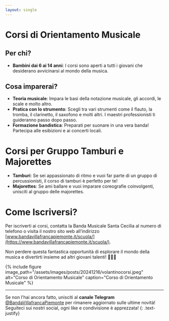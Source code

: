 ```yaml
---
layout: single
---
```

# Corsi di Orientamento Musicale

## Per chi?
- **Bambini dai 6 ai 14 anni**: I corsi sono aperti a tutti i giovani che desiderano avvicinarsi al mondo della musica.

## Cosa imparerai?
- **Teoria musicale**: Impara le basi della notazione musicale, gli accordi, le scale e molto altro.
- **Pratica con lo strumento**: Scegli tra vari strumenti come il flauto, la tromba, il clarinetto, il saxofono e molti altri. I maestri professionisti ti guideranno passo dopo passo.
- **Formazione bandistica**: Preparati per suonare in una vera banda! Partecipa alle esibizioni e ai concerti locali.

# Corsi per Gruppo Tamburi e Majorettes
- **Tamburi**: Se sei appassionato di ritmo e vuoi far parte di un gruppo di percussionisti, il corso di tamburi è perfetto per te!
- **Majorettes**: Se ami ballare e vuoi imparare coreografie coinvolgenti, unisciti al gruppo delle majorettes. 

# Come Iscriversi?
Per iscriverti ai corsi, contatta la Banda Musicale Santa Cecilia al numero di telefono [](tel://3339548866) o visita il nostro sito web all’indirizzo [www.bandavillafrancapiemonte.it/scuola/](https://www.bandavillafrancapiemonte.it/scuola/).

Non perdere questa fantastica opportunità di esplorare il mondo della musica e divertirti insieme ad altri giovani talenti! 🎵🎺🥁

{% include figure image_path="/assets/images/posts/20241216/volantinocorsi.jpeg" alt="Corso di Orientamento Musicale" caption="Corso di Orientamento Musicale" %}

---

Se non l'hai ancora fatto, unisciti al **canale Telegram** [@BandaVillafrancaPiemonte](https://t.me/BandaVillafrancaPiemonte) per rimanere aggiornato sulle ultime novità! Seguiteci sui nostri social, ogni like e condivisione è apprezzata!
{: .text-justify}
